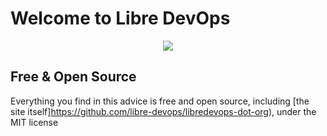 # Welcome to Libre DevOps

<p align="center">
    <img src="/assets/images/libre-devops-black.png">
</p>


## Free & Open Source

Everything you find in this advice is free and open source, including [the site itself]https://github.com/libre-devops/libredevops-dot-org), under the MIT license
